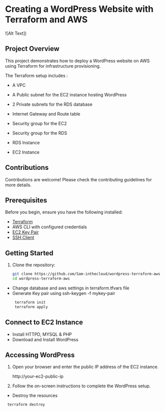# Creating a WordPress Website with Terraform and AWS
![Alt Text])


##   Project Overview

This project demonstrates how to deploy a WordPress website on AWS using Terraform for infrastructure provisioning.

The Terraform setup includes :

- A VPC 

- A Public subnet for the EC2 instance hosting WordPress

- 2 Private subnets for the RDS database

- Internet Gateway and Route table

- Security group for the EC2

- Security group for the RDS

- RDS Instance 

- EC2 Instance

  
## Contributions
Contributions are welcome! Please check the contributing guidelines for more details.

## Prerequisites

Before you begin, ensure you have the following installed:

- [Terraform](https://www.terraform.io/)
- AWS CLI with configured credentials
- [EC2 Key Pair](https://docs.aws.amazon.com/AWSEC2/latest/UserGuide/ec2-key-pairs.html)
- [SSH Client](https://www.ssh.com/ssh/client/)

## Getting Started

1. Clone the repository:

   ```bash
   git clone https://github.com/Sam-inthecloud/wordpress-terraform-aws.git
   cd wordpress-terraform-aws

   
- Change database and aws settings in terraform.tfvars file
- Generate Key pair using  ssh-keygen -f mykey-pair
  ```bash
   terraform init
   terraform apply
## Connect to EC2 Instance
- Install HTTPD, MYSQL & PHP
- Download and Install WordPress
  
## Accessing WordPress
1. Open your browser and enter the public IP address of the EC2 instance.

   http://your-ec2-public-ip

2. Follow the on-screen instructions to complete the WordPress setup.

 - Destroy the resources
  ```bash
   terraform destroy
